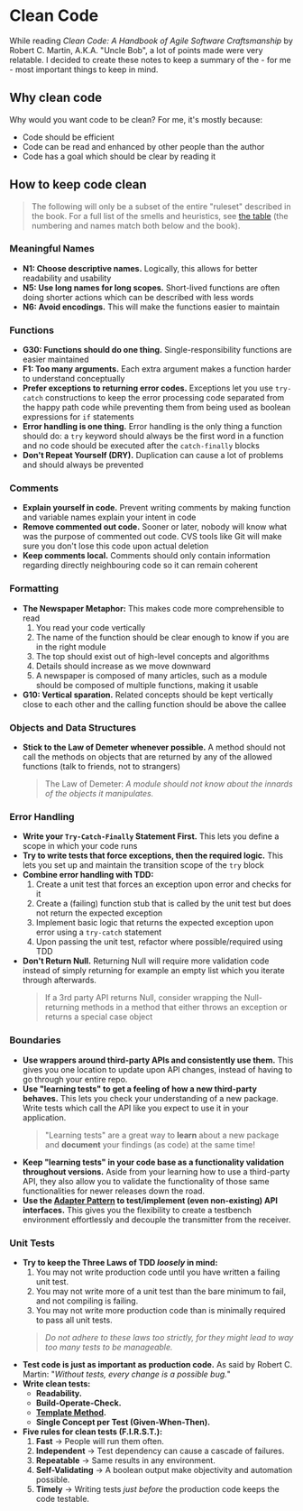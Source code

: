 # Clean Code

While reading _Clean Code: A Handbook of Agile Software Craftsmanship_ by Robert C. Martin, A.K.A. "Uncle Bob", a lot of points made were very relatable. I decided to create these notes to keep a summary of the - for me - most important things to keep in mind.

## Why clean code

Why would you want code to be clean? For me, it's mostly because:

- Code should be efficient
- Code can be read and enhanced by other people than the author
- Code has a goal which should be clear by reading it

## How to keep code clean

> The following will only be a subset of the entire "ruleset" described in the book. For a full list of the smells and heuristics, see [the table](./clean-code-smells-and-heuristics.md) (the numbering and names match both below and the book).

### Meaningful Names

- **N1: Choose descriptive names.** Logically, this allows for better readability and usability
- **N5: Use long names for long scopes.** Short-lived functions are often doing shorter actions which can be described with less words
- **N6: Avoid encodings.** This will make the functions easier to maintain

### Functions

- **G30: Functions should do one thing.** Single-responsibility functions are easier maintained
- **F1: Too many arguments.** Each extra argument makes a function harder to understand conceptually
- **Prefer exceptions to returning error codes.** Exceptions let you use `try-catch` constructions to keep the error processing code separated from the happy path code while preventing them from being used as boolean expressions for `if` statements
- **Error handling is one thing.** Error handling is the only thing a function should do: a `try` keyword should always be the first word in a function and no code should be executed after the `catch-finally` blocks
- **Don't Repeat Yourself (DRY).** Duplication can cause a lot of problems and should always be prevented

### Comments

- **Explain yourself in code.** Prevent writing comments by making function and variable names explain your intent in code
- **Remove commented out code.** Sooner or later, nobody will know what was the purpose of commented out code. CVS tools like Git will make sure you don't lose this code upon actual deletion
- **Keep comments local.** Comments should only contain information regarding directly neighbouring code so it can remain coherent

### Formatting

- **The Newspaper Metaphor:** This makes code more comprehensible to read
  1. You read your code vertically
  2. The name of the function should be clear enough to know if you are in the right module
  3. The top should exist out of high-level concepts and algorithms
  4. Details should increase as we move downward
  5. A newspaper is composed of many articles, such as a module should be composed of multiple functions, making it usable
- **G10: Vertical sparation.** Related concepts should be kept vertically close to each other and the calling function should be above the callee

### Objects and Data Structures

- **Stick to the Law of Demeter whenever possible.** A method should not call the methods on objects that are returned by any of the allowed functions (talk to friends, not to strangers)
  > The Law of Demeter: *A module should not know about the innards of the objects it manipulates.*

### Error Handling

- **Write your `Try-Catch-Finally` Statement First.** This lets you define a scope in which your code runs
- **Try to write tests that force exceptions, then the required logic.** This lets you set up and maintain the transition scope of the `try` block
- **Combine error handling with TDD:**
  1. Create a unit test that forces an exception upon error and checks for it
  2. Create a (failing) function stub that is called by the unit test but does not return the expected exception
  3. Implement basic logic that returns the expected exception upon error using a `try-catch` statement
  4. Upon passing the unit test, refactor where possible/required using TDD
- **Don't Return Null.** Returning Null will require more validation code instead of simply returning for example an empty list which you iterate through afterwards.
  > If a 3rd party API returns Null, consider wrapping the Null-returning methods in a method that either throws an exception or returns a special case object

### Boundaries

- **Use wrappers around third-party APIs and consistently use them.** This gives you one location to update upon API changes, instead of having to go through your entire repo.
- **Use "learning tests" to get a feeling of how a new third-party behaves.** This lets you check your understanding of a new package. Write tests which call the API like you expect to use it in your application.
  > "Learning tests" are a great way to **learn** about a new package and **document** your findings (as code) at the same time!
- **Keep "learning tests" in your code base as a functionality validation throughout versions.** Aside from your learning how to use a third-party API, they also allow you to validate the functionality of those same functionalities for newer releases down the road.
- **Use the [Adapter Pattern](https://refactoring.guru/design-patterns/adapter) to test/implement (even non-existing) API interfaces.** This gives you the flexibility to create a testbench environment effortlessly and decouple the transmitter from the receiver.

### Unit Tests

- **Try to keep the Three Laws of TDD *loosely* in mind:**
  1. You may not write production code until you have written a failing unit test.
  2. You may not write more of a unit test than the bare minimum to fail, and not compiling is failing.
  3. You may not write more production code than is minimally required to pass all unit tests.
  > *Do not adhere to these laws too strictly, for they might lead to way too many tests to be manageable.*
- **Test code is just as important as production code.** As said by Robert C. Martin: "*Without tests, every change is a possible bug.*"
- **Write clean tests:**
  - **Readability.**
  - **Build-Operate-Check.**
  - **[Template Method](https://refactoring.guru/design-patterns/template-method).**
  - **Single Concept per Test (Given-When-Then).**
- **Five rules for clean tests (F.I.R.S.T.):**
  1. **Fast** -> People will run them often.
  2. **Independent** -> Test dependency can cause a cascade of failures.
  3. **Repeatable** -> Same results in any environment.
  4. **Self-Validating** -> A boolean output make objectivity and automation possible.
  5. **Timely** -> Writing tests *just before* the production code keeps the code testable.